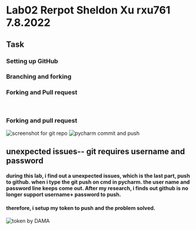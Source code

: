 # Lab02 Rerpot Sheldon Xu rxu761 7.8.2022
## Task
### Setting up GitHub
### Branching and forking 
### Forking and Pull request

<br>

### Forking and pull request
![screenshot for git repo](../../Documents/ShareX/Screenshots/2022-08/msedge_Ped0nKic3k.png)
![pycharm commit and push](../../Documents/ShareX/Screenshots/2022-08/pycharm64_d1rHAfU2Eb.png)
<br>
## unexpected issues-- git requires username and password
#### during this lab, i find out a unexpected issues, which is the last part, push to github. when i type the git push on cmd in pycharm. the user name and password line keeps come out. After my research, i finds out github is no longer support username+ password to push.

#### therefore, i setup my token to push and the problem solved.
![token by DAMA](../../Downloads/微信图片_20220807231921.jpg)
